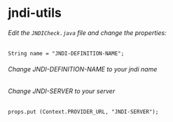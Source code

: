 jndi-utils
==========
###### Edit the `JNDICheck.java` file and change the properties:
`String name = "JNDI-DEFINITION-NAME";` 
###### Change JNDI-DEFINITION-NAME to  your jndi name

###### Change JNDI-SERVER to your server
`props.put (Context.PROVIDER_URL, "JNDI-SERVER");`
